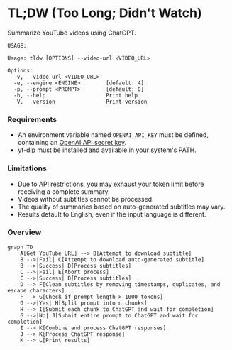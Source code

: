# TL;DW (Too Long; Didn't Watch)


Summarize YouTube videos using ChatGPT.

```
USAGE:

Usage: tldw [OPTIONS] --video-url <VIDEO_URL>

Options:
  -v, --video-url <VIDEO_URL>
  -e, --engine <ENGINE>        [default: 4]
  -p, --prompt <PROMPT>        [default: 0]
  -h, --help                   Print help
  -V, --version                Print version

```

### Requirements
- An environment variable named `OPENAI_API_KEY` must be defined, containing an [OpenAI API secret key](ttps://platform.openai.com/account/api-keys).
- [yt-dlp](https://github.com/yt-dlp/yt-dlp) must be installed and available in your system's PATH.

### Limitations

- Due to API restrictions, you may exhaust your token limit before receiving a complete summary.
- Videos without subtitles cannot be processed.
- The quality of summaries based on auto-generated subtitles may vary.
- Results default to English, even if the input language is different.


### Overview 

```mermaid
graph TD
    A[Get YouTube URL] --> B[Attempt to download subtitle]
    B -->|Fail| C[Attempt to download auto-generated subtitle]
    B -->|Success| D[Process subtitles]
    C -->|Fail| E[Abort process]
    C -->|Success| D[Process subtitles]
    D --> F[Clean subtitles by removing timestamps, duplicates, and escape characters]
    F --> G[Check if prompt length > 1000 tokens]
    G -->|Yes| H[Split prompt into n chunks]
    H --> I[Submit each chunk to ChatGPT and wait for completion]
    G -->|No| J[Submit entire prompt to ChatGPT and wait for completion]
    I --> K[Combine and process ChatGPT responses]
    J --> K[Process ChatGPT response]
    K --> L[Print results]
```

